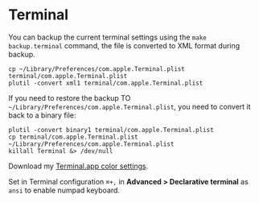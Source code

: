 
# Terminal

You can backup the current terminal settings using the `make backup.terminal` command, the file is converted to XML format during backup.

```shell
cp ~/Library/Preferences/com.apple.Terminal.plist terminal/com.apple.Terminal.plist
plutil -convert xml1 terminal/com.apple.Terminal.plist
```

If you need to restore the backup TO `~/Library/Preferences/com.apple.Terminal.plist`, you need to convert it back to a binary file:

```shell  
plutil -convert binary1 terminal/com.apple.Terminal.plist
cp terminal/com.apple.Terminal.plist ~/Library/Preferences/com.apple.Terminal.plist
killall Terminal &> /dev/null
```

Download my [Terminal.app color settings](https://raw.githubusercontent.com/OzzyCzech/dotfiles/terminal/main/OzzyCzech.terminal).

Set in Terminal configuration `⌘+,` in **Advanced > Declarative terminal** as `ansi` to enable numpad keyboard.